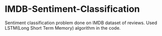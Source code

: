 # IMDB-Sentiment-Classification
Sentiment classification problem done on IMDB dataset of reviews.
Used LSTM(Long Short Term Memory) algorithm in the code.
